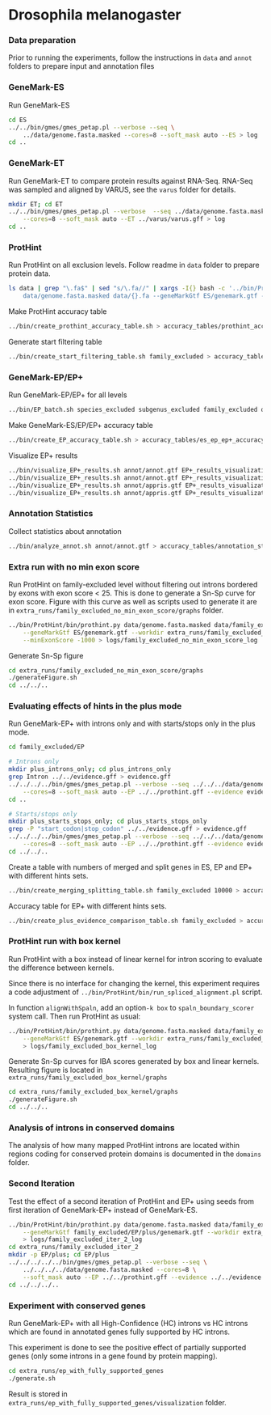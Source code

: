 # Drosophila melanogaster

### Data preparation

Prior to running the experiments, follow the instructions in `data` and `annot`
folders to prepare input and annotation files

### GeneMark-ES

Run GeneMark-ES

```bash
cd ES
../../bin/gmes/gmes_petap.pl --verbose --seq \
    ../data/genome.fasta.masked --cores=8 --soft_mask auto --ES > log
cd ..
```

### GeneMark-ET

Run GeneMark-ET to compare protein results against RNA-Seq. RNA-Seq was sampled
and aligned by VARUS, see the `varus` folder for details.

```bash
mkdir ET; cd ET
../../bin/gmes/gmes_petap.pl --verbose  --seq ../data/genome.fasta.masked \
    --cores=8 --soft_mask auto --ET ../varus/varus.gff > log
cd ..
```

### ProtHint

Run ProtHint on all exclusion levels. Follow readme in `data` folder to
prepare protein data.

```bash
ls data | grep "\.fa$" | sed "s/\.fa//" | xargs -I{} bash -c '../bin/ProtHint/bin/prothint.py \
    data/genome.fasta.masked data/{}.fa --geneMarkGtf ES/genemark.gtf --workdir {} 2> logs/{}_log'
```

Make ProtHint accuracy table

```bash
../bin/create_prothint_accuracy_table.sh > accuracy_tables/prothint_accuracy.tsv
```

Generate start filtering table

```bash
../bin/create_start_filtering_table.sh family_excluded > accuracy_tables/start_filtering.tsv
```

### GeneMark-EP/EP+

Run GeneMark-EP/EP+ for all levels

```bash
../bin/EP_batch.sh species_excluded subgenus_excluded family_excluded order_excluded phylum_excluded
```

Make GeneMark-ES/EP/EP+ accuracy table

```bash
../bin/create_EP_accuracy_table.sh > accuracy_tables/es_ep_ep+_accuracy.tsv
```

Visualize EP+ results

```bash
../bin/visualize_EP+_results.sh annot/annot.gtf EP+_results_visualization cds 65 95 65 95
../bin/visualize_EP+_results.sh annot/annot.gtf EP+_results_visualization gene 37.5 77.5 37.5 77.5
../bin/visualize_EP+_results.sh annot/appris.gtf EP+_results_visualization/APPRIS cds 65 95 65 95
../bin/visualize_EP+_results.sh annot/appris.gtf EP+_results_visualization/APPRIS gene 35 75 35 75
```

### Annotation Statistics

Collect statistics about annotation

```bash
../bin/analyze_annot.sh annot/annot.gtf > accuracy_tables/annotation_stats.txt
```

### Extra run with no min exon score

Run ProtHint on family-excluded level without filtering out introns bordered by exons with
exon score < 25. This is done to generate a Sn-Sp curve for exon score. Figure with this curve
as well as scripts used to generate it are in `extra_runs/family_excluded_no_min_exon_score/graphs`
folder.

```bash
../bin/ProtHint/bin/prothint.py data/genome.fasta.masked data/family_excluded.fa \
    --geneMarkGtf ES/genemark.gtf --workdir extra_runs/family_excluded_no_min_exon_score \
    --minExonScore -1000 > logs/family_excluded_no_min_exon_score_log
```

Generate Sn-Sp figure

```bash
cd extra_runs/family_excluded_no_min_exon_score/graphs
./generateFigure.sh
cd ../../..
```

### Evaluating effects of hints in the plus mode

Run GeneMark-EP+ with introns only and with starts/stops only in the plus mode.

```bash
cd family_excluded/EP

# Introns only
mkdir plus_introns_only; cd plus_introns_only
grep Intron ../../evidence.gff > evidence.gff
../../../../bin/gmes/gmes_petap.pl --verbose --seq ../../../data/genome.fasta.masked \
    --cores=8 --soft_mask auto --EP ../../prothint.gff --evidence evidence.gff > log
cd ..

# Starts/stops only
mkdir plus_starts_stops_only; cd plus_starts_stops_only
grep -P "start_codon|stop_codon" ../../evidence.gff > evidence.gff
../../../../bin/gmes/gmes_petap.pl --verbose --seq ../../../data/genome.fasta.masked \
    --cores=8 --soft_mask auto --EP ../../prothint.gff --evidence evidence.gff > log
cd ../../..
```

Create a table with numbers of merged and split genes in ES, EP and EP+ with different
hints sets.

```bash
../bin/create_merging_splitting_table.sh family_excluded 10000 > accuracy_tables/merging_splitting.tsv
```

Accuracy table for EP+ with different hints sets.

```bash
../bin/create_plus_evidence_comparison_table.sh family_excluded > accuracy_tables/ep+_evidence_comparison.tsv
```

### ProtHint run with box kernel

Run ProtHint with a box instead of linear kernel for intron scoring to evaluate the
difference between kernels.

Since there is no interface for changing the kernel, this experiment requires a code adjustment of
`../bin/ProtHint/bin/run_spliced_alignment.pl` script.

In function `alignWithSpaln`, add an option`-k box` to `spaln_boundary_scorer` system call.
Then run ProtHint as usual:

```bash
../bin/ProtHint/bin/prothint.py data/genome.fasta.masked data/family_excluded.fa \
    --geneMarkGtf ES/genemark.gtf --workdir extra_runs/family_excluded_box_kernel \
    > logs/family_excluded_box_kernel_log
```

Generate Sn-Sp curves for IBA scores generated by box and linear kernels. Resulting figure is
located in `extra_runs/family_excluded_box_kernel/graphs`

```bash
cd extra_runs/family_excluded_box_kernel/graphs
./generateFigure.sh
cd ../../..
```

### Analysis of introns in conserved domains

The analysis of how many mapped ProtHint introns are located within regions coding for conserved protein domains
is documented in the `domains` folder.

### Second Iteration

Test the effect of a second iteration of ProtHint and EP+ using seeds from first
iteration of GeneMark-EP+ instead of GeneMark-ES.

```bash
../bin/ProtHint/bin/prothint.py data/genome.fasta.masked data/family_excluded.fa \
    --geneMarkGtf family_excluded/EP/plus/genemark.gtf --workdir extra_runs/family_excluded_iter_2 \
    > logs/family_excluded_iter_2_log
cd extra_runs/family_excluded_iter_2
mkdir -p EP/plus; cd EP/plus
../../../../../bin/gmes/gmes_petap.pl --verbose --seq \
    ../../../../data/genome.fasta.masked --cores=8 \
    --soft_mask auto --EP ../../prothint.gff --evidence ../../evidence.gff > log
cd ../../../..
```

### Experiment with conserved genes

Run GeneMark-EP+ with all High-Confidence (HC) introns vs HC introns which are found
in annotated genes fully supported by HC introns.

This experiment is done to see the positive effect of partially supported genes (only
some introns in a gene found by protein mapping).

```bash
cd extra_runs/ep_with_fully_supported_genes
./generate.sh
```

Result is stored in `extra_runs/ep_with_fully_supported_genes/visualization` folder.
